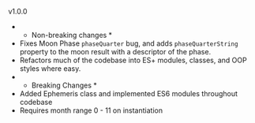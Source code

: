 v1.0.0
- * Non-breaking changes *
- Fixes Moon Phase `phaseQuarter` bug, and adds `phaseQuarterString` property to the moon result with a descriptor of the phase.
- Refactors much of the codebase into ES+ modules, classes, and OOP styles where easy.
- * Breaking Changes *
- Added Ephemeris class and implemented ES6 modules throughout codebase
- Requires month range 0 - 11 on instantiation
